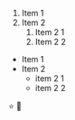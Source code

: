 1. Item 1
2. Item 2
    1. Item 2 1
    2. Item 2 2
	
* Item 1
* Item 2
	* item 2 1
	* item 2 2
	
:star: :woman:
    
